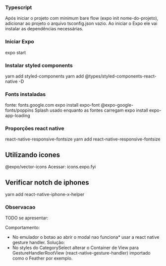 ### Typescript
Após iniciar o projeto com minimum bare flow (expo init nome-do-projeto), adicionar ao projeto o arquivo tsconfig.json vazio. Ao iniciar o Expo ele vai instalar as dependências necessárias.

### Iniciar Expo
expo start

### Instalar styled components
yarn add styled-components
yarn add @types/styled-components-react-native -D

### Fonts instaladas 
fonte: fonts.google.com
expo install expo-font @expo-google-fonts/poppins
Splash usado enquanto as fontes carregam 
expo install expo-app-loading

### Proporções react native
react-native-responsive-fontsize
yarn add react-native-responsive-fontsize

## Utilizando icones
@expo/vector-icons
Acessar: icons.expo.fyi

## Verificar notch de iphones
yarn add react-native-iphone-x-helper 


### Observacao
TODO se apresentar:

Comportamento:
- No emulador o botao ao abrir o modal nao funciona*
usar a react native gesture handler.
Solução:
- No styles do CategorySelect alterar o Container de View para GestureHandlerRootView (react-native-gesture-handler) importado como o Feather por exemplo.
